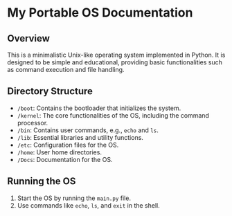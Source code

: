 # My Portable OS Documentation

## Overview
This is a minimalistic Unix-like operating system implemented in Python. 
It is designed to be simple and educational, providing basic functionalities such as command execution and file handling.

## Directory Structure
- `/boot`: Contains the bootloader that initializes the system.
- `/kernel`: The core functionalities of the OS, including the command processor.
- `/bin`: Contains user commands, e.g., `echo` and `ls`.
- `/lib`: Essential libraries and utility functions.
- `/etc`: Configuration files for the OS.
- `/home`: User home directories.
- `/Docs`: Documentation for the OS.

## Running the OS
1. Start the OS by running the `main.py` file.
2. Use commands like `echo`, `ls`, and `exit` in the shell.
